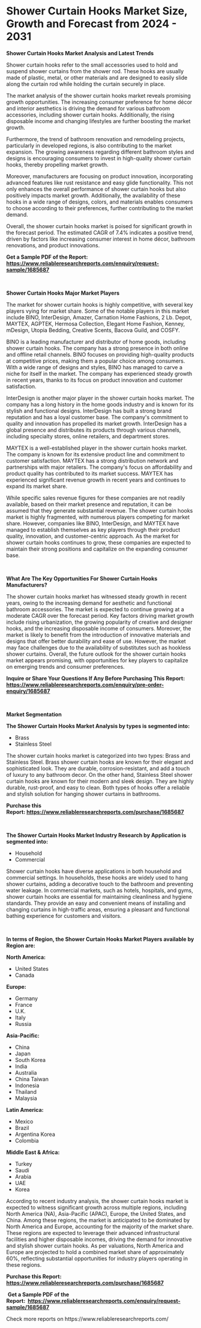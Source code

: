 <p><h1>Shower Curtain Hooks Market Size, Growth and Forecast from 2024 - 2031</h1></p><p><strong>Shower Curtain Hooks Market Analysis and Latest Trends</strong></p>
<p><p>Shower curtain hooks refer to the small accessories used to hold and suspend shower curtains from the shower rod. These hooks are usually made of plastic, metal, or other materials and are designed to easily slide along the curtain rod while holding the curtain securely in place.</p><p>The market analysis of the shower curtain hooks market reveals promising growth opportunities. The increasing consumer preference for home décor and interior aesthetics is driving the demand for various bathroom accessories, including shower curtain hooks. Additionally, the rising disposable income and changing lifestyles are further boosting the market growth.</p><p>Furthermore, the trend of bathroom renovation and remodeling projects, particularly in developed regions, is also contributing to the market expansion. The growing awareness regarding different bathroom styles and designs is encouraging consumers to invest in high-quality shower curtain hooks, thereby propelling market growth.</p><p>Moreover, manufacturers are focusing on product innovation, incorporating advanced features like rust resistance and easy glide functionality. This not only enhances the overall performance of shower curtain hooks but also positively impacts market growth. Additionally, the availability of these hooks in a wide range of designs, colors, and materials enables consumers to choose according to their preferences, further contributing to the market demand.</p><p>Overall, the shower curtain hooks market is poised for significant growth in the forecast period. The estimated CAGR of 7.4% indicates a positive trend, driven by factors like increasing consumer interest in home décor, bathroom renovations, and product innovations.</p></p>
<p><strong>Get a Sample PDF of the Report:&nbsp; <a href="https://www.reliableresearchreports.com/enquiry/request-sample/1685687">https://www.reliableresearchreports.com/enquiry/request-sample/1685687</a></strong></p>
<p>&nbsp;</p>
<p><strong>Shower Curtain Hooks Major Market Players</strong></p>
<p><p>The market for shower curtain hooks is highly competitive, with several key players vying for market share. Some of the notable players in this market include BINO, InterDesign, Amazer, Carnation Home Fashions, 2 Lb. Depot, MAYTEX, AGPTEK, Hermosa Collection, Elegant Home Fashion, Kenney, mDesign, Utopia Bedding, Creative Scents, Bacova Guild, and COSFY.</p><p>BINO is a leading manufacturer and distributor of home goods, including shower curtain hooks. The company has a strong presence in both online and offline retail channels. BINO focuses on providing high-quality products at competitive prices, making them a popular choice among consumers. With a wide range of designs and styles, BINO has managed to carve a niche for itself in the market. The company has experienced steady growth in recent years, thanks to its focus on product innovation and customer satisfaction.</p><p>InterDesign is another major player in the shower curtain hooks market. The company has a long history in the home goods industry and is known for its stylish and functional designs. InterDesign has built a strong brand reputation and has a loyal customer base. The company's commitment to quality and innovation has propelled its market growth. InterDesign has a global presence and distributes its products through various channels, including specialty stores, online retailers, and department stores.</p><p>MAYTEX is a well-established player in the shower curtain hooks market. The company is known for its extensive product line and commitment to customer satisfaction. MAYTEX has a strong distribution network and partnerships with major retailers. The company's focus on affordability and product quality has contributed to its market success. MAYTEX has experienced significant revenue growth in recent years and continues to expand its market share.</p><p>While specific sales revenue figures for these companies are not readily available, based on their market presence and reputation, it can be assumed that they generate substantial revenue. The shower curtain hooks market is highly fragmented, with numerous players competing for market share. However, companies like BINO, InterDesign, and MAYTEX have managed to establish themselves as key players through their product quality, innovation, and customer-centric approach. As the market for shower curtain hooks continues to grow, these companies are expected to maintain their strong positions and capitalize on the expanding consumer base.</p></p>
<p>&nbsp;</p>
<p><strong>What Are The Key Opportunities For Shower Curtain Hooks Manufacturers?</strong></p>
<p><p>The shower curtain hooks market has witnessed steady growth in recent years, owing to the increasing demand for aesthetic and functional bathroom accessories. The market is expected to continue growing at a moderate CAGR over the forecast period. Key factors driving market growth include rising urbanization, the growing popularity of creative and designer hooks, and the increasing disposable income of consumers. Moreover, the market is likely to benefit from the introduction of innovative materials and designs that offer better durability and ease of use. However, the market may face challenges due to the availability of substitutes such as hookless shower curtains. Overall, the future outlook for the shower curtain hooks market appears promising, with opportunities for key players to capitalize on emerging trends and consumer preferences.</p></p>
<p><strong>Inquire or Share Your Questions If Any Before Purchasing This Report: <a href="https://www.reliableresearchreports.com/enquiry/pre-order-enquiry/1685687">https://www.reliableresearchreports.com/enquiry/pre-order-enquiry/1685687</a></strong></p>
<p>&nbsp;</p>
<p><strong>Market Segmentation</strong></p>
<p><strong>The Shower Curtain Hooks Market Analysis by types is segmented into:</strong></p>
<p><ul><li>Brass</li><li>Stainless Steel</li></ul></p>
<p><p>The shower curtain hooks market is categorized into two types: Brass and Stainless Steel. Brass shower curtain hooks are known for their elegant and sophisticated look. They are durable, corrosion-resistant, and add a touch of luxury to any bathroom decor. On the other hand, Stainless Steel shower curtain hooks are known for their modern and sleek design. They are highly durable, rust-proof, and easy to clean. Both types of hooks offer a reliable and stylish solution for hanging shower curtains in bathrooms.</p></p>
<p><strong>Purchase this Report:&nbsp;<a href="https://www.reliableresearchreports.com/purchase/1685687">https://www.reliableresearchreports.com/purchase/1685687</a></strong></p>
<p>&nbsp;</p>
<p><strong>The Shower Curtain Hooks Market Industry Research by Application is segmented into:</strong></p>
<p><ul><li>Household</li><li>Commercial</li></ul></p>
<p><p>Shower curtain hooks have diverse applications in both household and commercial settings. In households, these hooks are widely used to hang shower curtains, adding a decorative touch to the bathroom and preventing water leakage. In commercial markets, such as hotels, hospitals, and gyms, shower curtain hooks are essential for maintaining cleanliness and hygiene standards. They provide an easy and convenient means of installing and changing curtains in high-traffic areas, ensuring a pleasant and functional bathing experience for customers and visitors.</p></p>
<p>&nbsp;</p>
<p><strong>In terms of Region, the Shower Curtain Hooks Market Players available by Region are:</strong></p>
<p>
    <p> <strong> North America: </strong>
        <ul>
            <li>United States</li>
            <li>Canada</li>
        </ul>
        </p> 
    <p> <strong> Europe: </strong>
        <ul>
            <li>Germany</li>
            <li>France</li>
            <li>U.K.</li>
            <li>Italy</li>
            <li>Russia</li>
        </ul>
        </p> 
    <p> <strong> Asia-Pacific: </strong>
        <ul>
            <li>China</li>
            <li>Japan</li>
            <li>South Korea</li>
            <li>India</li>
            <li>Australia</li>
            <li>China Taiwan</li>
            <li>Indonesia</li>
            <li>Thailand</li>
            <li>Malaysia</li>
        </ul>
        </p> 
    <p> <strong> Latin America: </strong>
        <ul>
            <li>Mexico</li>
            <li>Brazil</li>
            <li>Argentina Korea</li>
            <li>Colombia</li>
        </ul>
        </p> 
    <p> <strong> Middle East & Africa: </strong>
        <ul>
            <li>Turkey</li>
            <li>Saudi</li>
            <li>Arabia</li>
            <li>UAE</li>
            <li>Korea</li>
        </ul>
    </p>
    </p>
<p><p>According to recent industry analysis, the shower curtain hooks market is expected to witness significant growth across multiple regions, including North America (NA), Asia-Pacific (APAC), Europe, the United States, and China. Among these regions, the market is anticipated to be dominated by North America and Europe, accounting for the majority of the market share. These regions are expected to leverage their advanced infrastructural facilities and higher disposable incomes, driving the demand for innovative and stylish shower curtain hooks. As per valuations, North America and Europe are projected to hold a combined market share of approximately 60%, reflecting substantial opportunities for industry players operating in these regions.</p></p>
<p><strong>Purchase this Report: <a href="https://www.reliableresearchreports.com/purchase/1685687">https://www.reliableresearchreports.com/purchase/1685687</a></strong></p>
<p>&nbsp;<strong>Get a Sample PDF of the Report:&nbsp;&nbsp;<a href="https://www.reliableresearchreports.com/enquiry/request-sample/1685687">https://www.reliableresearchreports.com/enquiry/request-sample/1685687</a></strong></p>
<p><strong></strong></p>
<p>Check more reports on https://www.reliableresearchreports.com/</p>